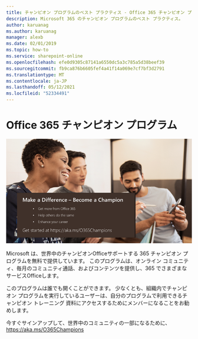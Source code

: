 ```yaml
---
title: チャンピオン プログラムのベスト プラクティス - Office 365 チャンピオン プログラムに参加する
description: Microsoft 365 のチャンピオン プログラムのベスト プラクティス。
author: karuanag
ms.author: karuanag
manager: alexb
ms.date: 02/01/2019
ms.topic: how-to
ms.service: sharepoint-online
ms.openlocfilehash: efe0d9305c87141a6550dc5a3c785a5d38beef39
ms.sourcegitcommit: fb9ca876b6605fef4a41f14a069e7cf7bf3d2791
ms.translationtype: MT
ms.contentlocale: ja-JP
ms.lasthandoff: 05/12/2021
ms.locfileid: "52334491"
---
```

# <a name="office-365-champions-program"></a>Office 365 チャンピオン プログラム 

![違いをチャンピオンにする](media/makeadifference.png)

Microsoft は、世界中のチャンピオンOfficeサポートする 365 チャンピオン プログラムを無料で提供しています。  このプログラムは、オンライン コミュニティ、毎月のコミュニティ通話、およびコンテンツを提供し、365 でさまざまなサービスOfficeします。

このプログラムは誰でも開くことができます。  少なくとも、組織内でチャンピオン プログラムを実行しているユーザーは、自分のプログラムで利用できるチャンピオン トレーニング 資料にアクセスするためにメンバーになることをお勧めします。 

今すぐサインアップして、世界中のコミュニティの一部になるために、 https://aka.ms/O365Champions  
